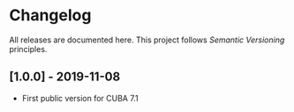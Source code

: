 # Changelog

All releases are documented here. This project follows *Semantic Versioning* principles.

## [1.0.0] - 2019-11-08

- First public version for CUBA 7.1